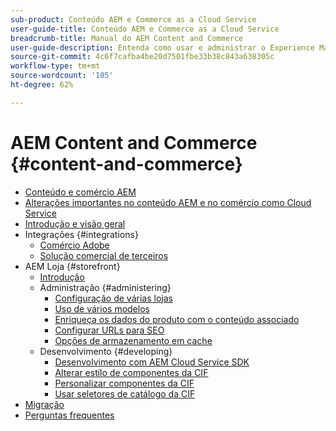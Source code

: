 ```yaml
---
sub-product: Conteúdo AEM e Commerce as a Cloud Service
user-guide-title: Conteúdo AEM e Commerce as a Cloud Service
breadcrumb-title: Manual do AEM Content and Commerce
user-guide-description: Entenda como usar e administrar o Experience Manager Content and Commerce as a Cloud Service.
source-git-commit: 4c6f7cafba4be20d7501fbe33b38c843a638305c
workflow-type: tm+mt
source-wordcount: '105'
ht-degree: 62%

---
```



# AEM Content and Commerce {#content-and-commerce}

+ [Conteúdo e comércio AEM](/help/commerce-cloud/home.md)
+ [Alterações importantes no conteúdo AEM e no comércio como Cloud Service](changes.md)
+ [Introdução e visão geral](introduction.md)
+ Integrações {#integrations}
   + [Comércio Adobe](integrating/magento.md)
   + [Solução comercial de terceiros](integrating/third-party.md)
+ AEM Loja {#storefront}
   + [Introdução](getting-started.md)
   + Administração {#administering}
      + [Configuração de várias lojas](configuring/multi-store-setup.md)
      + [Uso de vários modelos](configuring/multi-template-usage.md)
      + [Enriqueça os dados do produto com o conteúdo associado](configuring/enrich-product-associated-content.md)
      + [Configurar URLs para SEO](configuring/advanced-url-configuration.md)
      + [Opções de armazenamento em cache](configuring/caching.md)
   + Desenvolvimento {#developing}
      + [Desenvolvimento com AEM Cloud Service SDK](develop.md)
      + [Alterar estilo de componentes da CIF](customizing/style-cif-component.md)
      + [Personalizar componentes da CIF](customizing/customize-cif-components.md)
      + [Usar seletores de catálogo da CIF](customizing/use-cif-pickers.md)
+ [Migração](migration.md)
+ [Perguntas frequentes](faq.md)
